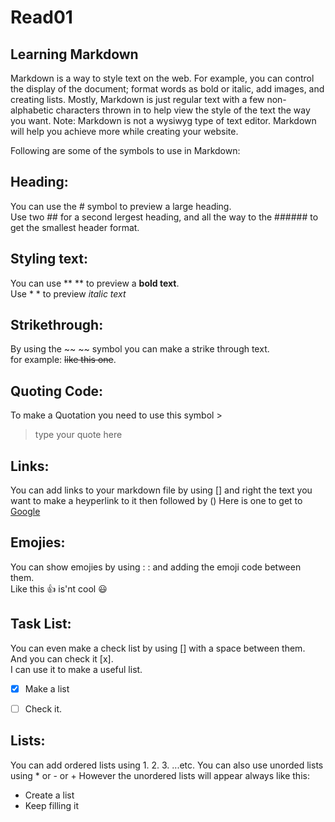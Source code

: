 # Read01 

## Learning Markdown

Markdown is a way to style text on the web. For example, you can control the display of the document; format words as bold or italic, add images, and creating lists. Mostly, Markdown is just regular text with a few non-alphabetic characters thrown in to help view the style of the text the way you want.
Note: Markdown is not a wysiwyg type of text editor.
Markdown will help you achieve more while creating your website.

Following are some of the symbols to use in Markdown:


## Heading:

You can use the # symbol to preview a large heading.  
Use two ## for a second lergest heading, and all the way to the ###### to get the smallest header format.


## Styling text:

You can use ** ** to preview a **bold text**.  
Use * * to preview *italic text* 


## Strikethrough:

By using the ~~ ~~ symbol you can make a strike through text.  
for example:  ~~like this one~~.  


## Quoting Code:

To make a Quotation you need to use this symbol >
> type your quote here


## Links:

You can add links to your markdown file by using [] and right the text you want to make a heyperlink to it then followed by () 
Here is one to get to [Google](https://www.google.com/)


## Emojies:

You can show emojies by using : : and adding the emoji code between them.   
Like this :+1: is'nt cool :smiley:


## Task List:

You can even make a check list by using [] with a space between them.  
And you can check it [x].  
I can use it to make a useful list.  
- [x] Make a list
- [ ] Check it.  


## Lists:

You can add ordered lists using 1. 2. 3. ...etc.
You can also use unorded lists using * or - or +
However the unordered lists will appear always like this:
- Create a list
- Keep filling it
